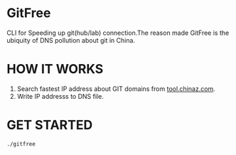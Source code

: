 # GitFree
CLI for Speeding up  git(hub/lab) connection.The reason made GitFree is the ubiquity of DNS pollution about git in China.
# HOW IT WORKS
1. Search fastest IP address about GIT domains from [tool.chinaz.com](tool.chinaz.com).
2. Write IP addresss to DNS file.
# GET STARTED
```
./gitfree
```
